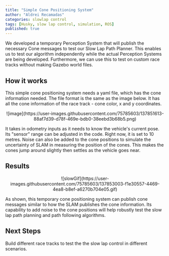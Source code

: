 ```yaml
---
title: "Simple Cone Positioning System"
author: "Aldrei Recamadas"
categories: slowlap control
tags: [Husky, slow lap control, simulation, ROS]
published: true
---
```


We developed a temporary Perception System that will publish the necessary Cone messages to test our Slow Lap Path Planner.
This enables us to test our algorithm independently while the actual Perception Systems are being developed.
Furthermore, we can use this to test on custom race tracks without making  Gazebo world files.

## How it works
This simple cone positioning system needs a yaml file, which has the cone information needed. The file format is the same as the image below.
It has all the cone information of the race track - cone color, x and y coordinates.

<p align="center">
![image](https://user-images.githubusercontent.com/75785603/137851613-88af7d39-d78f-469e-bdb0-38eebd3b68b5.png)
</p>
It takes in odometry inputs as it needs to know the vehicle's current pose.
Its "sensor" range can be adjusted in the code. Right now, it is set to 10 metres.
Noise can also be added to the cone positions to simulate the uncertainty of SLAM in measuring the position of the cones. This makes the cones jump around slightly then settles as the vehicle goes near.


## Results
<p align="center">
  ![slowGif](https://user-images.githubusercontent.com/75785603/137853003-f1e30557-4469-4ea8-b8ef-a6270b704e05.gif)
</p>

As shown, this temporary cone positioning system can publish cone messages similar to how the SLAM publishes the cone information. Its capability to add noise to the cone positions will help robustly test the slow lap path planning and path following algorithms.

## Next Steps
Build different race tracks to test the the slow lap control in different scenarios.
